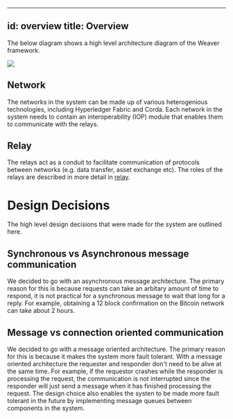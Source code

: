 <!--
 Copyright IBM Corp. All Rights Reserved.

 SPDX-License-Identifier: CC-BY-4.0
 -->
---
id: overview
title: Overview
---

The below diagram shows a high level architecture diagram of the Weaver framework.

![](/architecture-assets/architecture_overview.png)

## Network

The networks in the system can be made up of various heterogenious technologies, including Hyperledger Fabric and Corda. Each network in the system needs to contain an interoperability (IOP) module that enables them to communicate with the relays.

## Relay

The relays act as a conduit to facilitate communication of protocols between networks (e.g. data transfer, asset exchange etc). The roles of the relays are described in more detail in [relay](./relay.md).

# Design Decisions

The high level design decisions that were made for the system are outlined here.

## Synchronous vs Asynchronous message communication

We decided to go with an asynchronous message architecture. The primary reason for this is because requests can take an arbitary amount of time to respond, it is not practical for a synchronous message to wait that long for a reply. For example, obtaining a 12 block confirmation on the Bitcoin network can take about 2 hours.

## Message vs connection oriented communication

We decided to go with a message oriented architecture. The primary reason for this is because it makes the system more fault tolerant. With a message oriented architecture the requester and responder don't need to be alive at the same time. For example, if the requestor crashes while the responder is processing the request, the communication is not interrupted since the responder will just send a message when it has finished processing the request. The design choice also enables the systen to be made more fault tolerant in the future by implementing message queues between components in the system.
